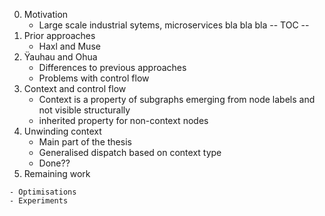 0. Motivation
    - Large scale industrial sytems, microservices bla bla bla
-- TOC --
1. Prior approaches
    - Haxl and Muse
2. Ÿauhau and Ohua
    - Differences to previous approaches
    - Problems with control flow
3. Context and control flow
    - Context is a property of subgraphs emerging from node labels and not visible structurally
    - inherited property for non-context nodes
4. Unwinding context
    - Main part of the thesis
    - Generalised dispatch based on context type
    - Done??
5. Remaining work

<!-- TODO I forgot what else I need to do :D -->

    - Optimisations
    - Experiments
